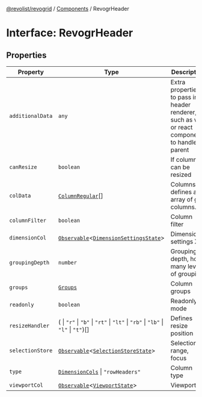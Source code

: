 [@revolist/revogrid](README.md) / [Components](Namespace.Components.md) / RevogrHeader

# Interface: RevogrHeader

## Properties

| Property | Type | Description | Defined in |
| ------ | ------ | ------ | ------ |
| `additionalData` | `any` | Extra properties to pass into header renderer, such as vue or react components to handle parent | [src/components.d.ts:444](https://github.com/revolist/revogrid/blob/8aea4c92d6f61dbd5ec14b529d8993bb7069ef1f/src/components.d.ts#L444) |
| `canResize` | `boolean` | If columns can be resized | [src/components.d.ts:448](https://github.com/revolist/revogrid/blob/8aea4c92d6f61dbd5ec14b529d8993bb7069ef1f/src/components.d.ts#L448) |
| `colData` | [`ColumnRegular`](Interface.ColumnRegular.md)[] | Columns - defines an array of grid columns. | [src/components.d.ts:452](https://github.com/revolist/revogrid/blob/8aea4c92d6f61dbd5ec14b529d8993bb7069ef1f/src/components.d.ts#L452) |
| `columnFilter` | `boolean` | Column filter | [src/components.d.ts:456](https://github.com/revolist/revogrid/blob/8aea4c92d6f61dbd5ec14b529d8993bb7069ef1f/src/components.d.ts#L456) |
| `dimensionCol` | [`Observable`](TypeAlias.Observable.md)\<[`DimensionSettingsState`](Interface.DimensionSettingsState.md)\> | Dimension settings X | [src/components.d.ts:460](https://github.com/revolist/revogrid/blob/8aea4c92d6f61dbd5ec14b529d8993bb7069ef1f/src/components.d.ts#L460) |
| `groupingDepth` | `number` | Grouping depth, how many levels of grouping | [src/components.d.ts:464](https://github.com/revolist/revogrid/blob/8aea4c92d6f61dbd5ec14b529d8993bb7069ef1f/src/components.d.ts#L464) |
| `groups` | [`Groups`](TypeAlias.Groups.md) | Column groups | [src/components.d.ts:468](https://github.com/revolist/revogrid/blob/8aea4c92d6f61dbd5ec14b529d8993bb7069ef1f/src/components.d.ts#L468) |
| `readonly` | `boolean` | Readonly mode | [src/components.d.ts:472](https://github.com/revolist/revogrid/blob/8aea4c92d6f61dbd5ec14b529d8993bb7069ef1f/src/components.d.ts#L472) |
| `resizeHandler` | ( \| `"r"` \| `"b"` \| `"rt"` \| `"lt"` \| `"rb"` \| `"lb"` \| `"l"` \| `"t"`)[] | Defines resize position | [src/components.d.ts:476](https://github.com/revolist/revogrid/blob/8aea4c92d6f61dbd5ec14b529d8993bb7069ef1f/src/components.d.ts#L476) |
| `selectionStore` | [`Observable`](TypeAlias.Observable.md)\<[`SelectionStoreState`](TypeAlias.SelectionStoreState.md)\> | Selection, range, focus | [src/components.d.ts:480](https://github.com/revolist/revogrid/blob/8aea4c92d6f61dbd5ec14b529d8993bb7069ef1f/src/components.d.ts#L480) |
| `type` | [`DimensionCols`](TypeAlias.DimensionCols.md) \| `"rowHeaders"` | Column type | [src/components.d.ts:484](https://github.com/revolist/revogrid/blob/8aea4c92d6f61dbd5ec14b529d8993bb7069ef1f/src/components.d.ts#L484) |
| `viewportCol` | [`Observable`](TypeAlias.Observable.md)\<[`ViewportState`](Interface.ViewportState.md)\> | Viewport X | [src/components.d.ts:488](https://github.com/revolist/revogrid/blob/8aea4c92d6f61dbd5ec14b529d8993bb7069ef1f/src/components.d.ts#L488) |
